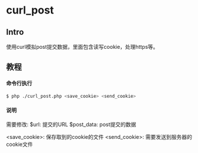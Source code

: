 curl_post
=======

Intro
-----

使用curl模拟post提交数据，里面包含读写cookie，处理https等。


教程
------------

#### 命令行执行

```bash
$ php ./curl_post.php <save_cookie> <send_cookie>
```

#### 说明
需要修改:
$url:       提交的URL
$post_data: post提交的数据

<save_cookie>: 保存取到的cookie的文件
<send_cookie>: 需要发送到服务器的cookie文件

